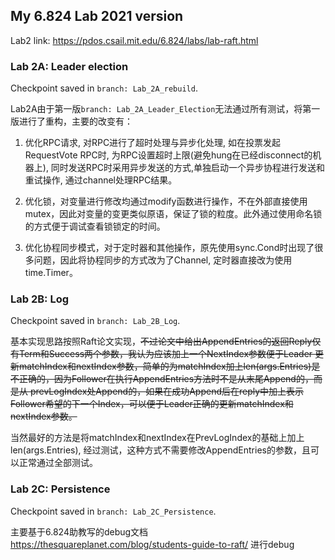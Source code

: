 ## My 6.824 Lab 2021 version
Lab2 link: https://pdos.csail.mit.edu/6.824/labs/lab-raft.html

### Lab 2A: Leader election
Checkpoint saved in `branch: Lab_2A_rebuild`.

Lab2A由于第一版`branch: Lab_2A_Leader_Election`无法通过所有测试，将第一版进行了重构，主要的改变有：

1. 优化RPC请求, 对RPC进行了超时处理与异步化处理, 如在投票发起RequestVote RPC时, 为RPC设置超时上限(避免hung在已经disconnect的机器上), 同时发送RPC时采用异步发送的方式,单独启动一个异步协程进行发送和重试操作, 通过channel处理RPC结果。
   
2. 优化锁，对变量进行修改均通过modify函数进行操作，不在外部直接使用mutex，因此对变量的变更类似原语，保证了锁的粒度。此外通过使用命名锁的方式便于调试查看锁锁定的时间。

3. 优化协程同步模式，对于定时器和其他操作，原先使用sync.Cond时出现了很多问题，因此将协程同步的方式改为了Channel, 定时器直接改为使用time.Timer。

### Lab 2B: Log
Checkpoint saved in `branch: Lab_2B_Log`.

基本实现思路按照Raft论文实现，~~不过论文中给出AppendEntries的返回Reply仅有Term和Success两个参数，我认为应该加上一个NextIndex参数便于Leader
更新matchIndex和nextIndex参数，简单的为matchIndex加上len(args.Entries)是不正确的，因为Follower在执行AppendEntries方法时不是从末尾Append的，而是从
prevLogIndex处Append的，如果在成功Append后在reply中加上表示Follower希望的下一个Index，可以便于Leader正确的更新matchIndex和nextIndex参数。~~

当然最好的方法是将matchIndex和nextIndex在PrevLogIndex的基础上加上len(args.Entries), 经过测试，这种方式不需要修改AppendEntries的参数，且可以正常通过全部测试。

### Lab 2C: Persistence
Checkpoint saved in `branch: Lab_2C_Persistence`.

主要基于6.824助教写的debug文档 https://thesquareplanet.com/blog/students-guide-to-raft/
进行debug